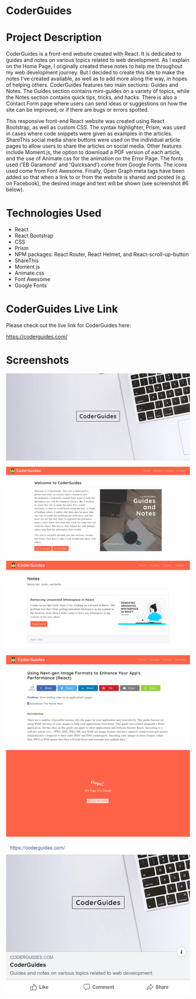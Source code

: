 # CoderGuides

# Project Description

CoderGuides is a front-end website created with React. It is dedicated to guides and notes on various topics related to web development. As I explain on the Home Page, I originally created these notes to help me throughout my web development journey. But I decided to create this site to make the notes I've created available, as well as to add more along the way, in hopes of helping others. CoderGuides features two main sections: Guides and Notes. The Guides section contains mini-guides on a variety of topics, while the Notes section contains quick tips, tricks, and hacks. There is also a Contact Form page where users can send ideas or suggestions on how the site can be improved, or if there are bugs or errors spotted.

This responsive front-end React website was created using React Bootstrap, as well as custom CSS. The syntax highlighter, Prism, was used in cases where code snippets were given as examples in the articles. ShareThis social media share buttons were used on the individual article pages to allow users to share the articles on social media. Other features include Moment.js, the option to download a PDF version of each article, and the use of Animate.css for the animation on the Error Page. The fonts used ('EB Garamond' and 'Quicksand') come from Google Fonts. The icons used come from Font Awesome. Finally, Open Graph meta tags have been added so that when a link to or from the website is shared and posted (e.g. on Facebook), the desired image and text will be shown (see screenshot #6 below). 

# Technologies Used

* React
* React Bootstrap
* CSS
* Prism
* NPM packages: React Router, React Helmet, and React-scroll-up-button
* ShareThis
* Moment.js
* Animate.css
* Font Awesome
* Google Fonts

# CoderGuides Live Link

Please check out the live link for CoderGuides here:

https://coderguides.com/

# Screenshots

![Screenshot 01](screenshots/coderguides-screenshot01.png "Landing Page")

![Screenshot 02](screenshots/coderguides-screenshot02.png "Home Page")

![Screenshot 03](screenshots/coderguides-screenshot03.png "Notes Page")

![Screenshot 04](screenshots/coderguides-screenshot04.png "Example of Article")

![Screenshot 05](screenshots/coderguides-screenshot05.png "Error Page")

![Screenshot 07](screenshots/coderguides-screenshot06.png "Preview of Link when Shared on Social Media")
